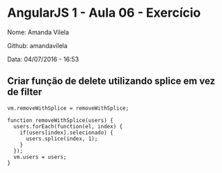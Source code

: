 # AngularJS 1 - Aula 06 - Exercício

Nome: Amanda Vilela

Github: amandavilela

Data: 04/07/2016 - 16:53

## Criar função de delete utilizando splice em vez de filter

```
vm.removeWithSplice = removeWithSplice;

function removeWithSplice(users) {
  users.forEach(function(el, index) {
    if(users[index].selecionado) {
      users.splice(index, 1);
    }
  });
  vm.users = users;
}
```
